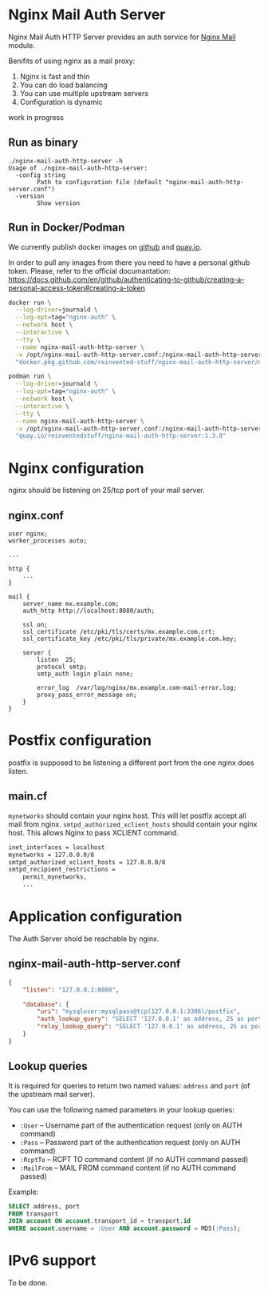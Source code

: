 # Nginx Mail Auth Server

Nginx Mail Auth HTTP Server provides an auth service for [Nginx Mail](https://nginx.org/en/docs/mail/ngx_mail_core_module.html) module.

Benifits of using nginx as a mail proxy:
1. Nginx is fast and thin
1. You can do load balancing
1. You can use multiple upstream servers
1. Configuration is dynamic

work in progress

## Run as binary

```
./nginx-mail-auth-http-server -h
Usage of ./nginx-mail-auth-http-server:
  -config string
    	Path to configuration file (default "nginx-mail-auth-http-server.conf")
  -version
    	Show version
```

## Run in Docker/Podman

We currently publish docker images on [github](https://github.com/reinvented-stuff/nginx-mail-auth-http-server/packages/586191) and [quay.io](https://quay.io/repository/reinventedstuff/nginx-mail-auth-http-server).

In order to pull any images from there you need to have a personal github token. Please, refer to the official documantation: https://docs.github.com/en/github/authenticating-to-github/creating-a-personal-access-token#creating-a-token

```bash
docker run \
  --log-driver=journald \
  --log-opt=tag="nginx-auth" \
  --network host \
  --interactive \
  --tty \
  --name nginx-mail-auth-http-server \
  -v /opt/nginx-mail-auth-http-server.conf:/nginx-mail-auth-http-server.conf:ro \
  "docker.pkg.github.com/reinvented-stuff/nginx-mail-auth-http-server/nginx-mail-auth-http-server:1.3.0"
```

```bash
podman run \
  --log-driver=journald \
  --log-opt=tag="nginx-auth" \
  --network host \
  --interactive \
  --tty \
  --name nginx-mail-auth-http-server \
  -v /opt/nginx-mail-auth-http-server.conf:/nginx-mail-auth-http-server.conf:ro \
  "quay.io/reinventedstuff/nginx-mail-auth-http-server:1.3.0"
```

# Nginx configuration

nginx should be listening on 25/tcp port of your mail server.

## nginx.conf

```
user nginx;
worker_processes auto;

...

http {
	...
}

mail {
    server_name mx.example.com;
    auth_http http://localhost:8080/auth;

    ssl on;
    ssl_certificate /etc/pki/tls/certs/mx.example.com.crt;
    ssl_certificate_key /etc/pki/tls/private/mx.example.com.key;

    server {
        listen  25;
        protocol smtp;
        smtp_auth login plain none;

        error_log  /var/log/nginx/mx.example.com-mail-error.log;
        proxy_pass_error_message on;
    }
}

```

# Postfix configuration

postfix is supposed to be listening a different port from the one nginx does listen.

## main.cf

`mynetworks` should contain your nginx host. This will let postfix accept all mail from nginx.
`smtpd_authorized_xclient_hosts` should contain your nginx host. This allows Nginx to pass XCLIENT command.

```bash
inet_interfaces = localhost
mynetworks = 127.0.0.0/8
smtpd_authorized_xclient_hosts = 127.0.0.0/8
smtpd_recipient_restrictions =
	permit_mynetworks,
	...
```

# Application configuration

The Auth Server shold be reachable by nginx.

## nginx-mail-auth-http-server.conf

```json
{
	"listen": "127.0.0.1:8080",

	"database": {
		"uri": "mysqluser:mysqlpass@tcp(127.0.0.1:3306)/postfix",
		"auth_lookup_query": "SELECT '127.0.0.1' as address, 25 as port;",
		"relay_lookup_query": "SELECT '127.0.0.1' as address, 25 as port;"
	}
}
```

## Lookup queries

It is required for queries to return two named values: `address` and `port` (of the upstream mail server).

You can use the following named parameters in your lookup queries:

* `:User` – Username part of the authentication request (only on AUTH command)
* `:Pass` – Password part of the authentication request (only on AUTH command)
* `:RcptTo` – RCPT TO command content (if no AUTH command passed)
* `:MailFrom` – MAIL FROM command content (if no AUTH command passed)

Example:

```sql
SELECT address, port 
FROM transport 
JOIN account ON account.transport_id = transport.id 
WHERE account.username = :User AND account.password = MD5(:Pass);
```

# IPv6 support

To be done.

